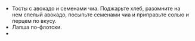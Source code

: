- Тосты с авокадо и семенами чиа. Поджарьте хлеб, разомните на нем спелый авокадо, посыпьте семенами чиа и приправьте солью и перцем по вкусу.
- Лапша по-флотски.
- 